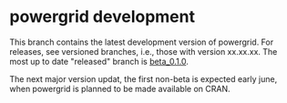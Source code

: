 # powergrid development
This branch contains the latest development version of powergrid. For releases, see versioned branches, i.e., those with version xx.xx.xx. The most up to date "released" branch is [beta_0.1.0](https://github.com/gillesdutilh/powergrid/tree/beta_0.1.0).

The next major version updat, the first non-beta is expected early june, when powergrid is planned to be made available on CRAN.
